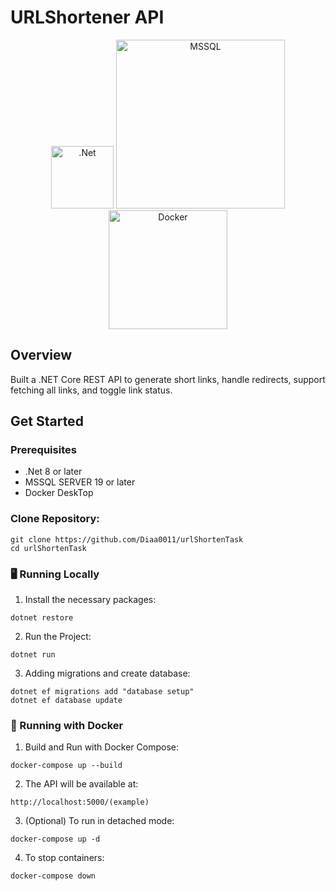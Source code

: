 # URLShortener API
<div align="center">
<img src="https://upload.wikimedia.org/wikipedia/commons/thumb/7/7d/Microsoft_.NET_logo.svg/640px-Microsoft_.NET_logo.svg.png" alt=".Net" width="100"/>
<img src="https://i0.wp.com/alinebhen.org/wp-content/uploads/2023/03/SQLSErver.jpg" alt="MSSQL" width="270">
<img src="https://encrypted-tbn0.gstatic.com/images?q=tbn:ANd9GcS1VrymvWgkfMMHx3kOXpwcg9qB9Z2TcRGrxA&s" alt="Docker" width="190">
</div>

## Overview
Built a .NET Core REST API to generate short links, handle redirects, support fetching all links, and toggle link status.

## Get Started
### Prerequisites
- .Net 8 or later
- MSSQL SERVER 19 or later
- Docker DeskTop

### Clone Repository:
```   
git clone https://github.com/Diaa0011/urlShortenTask
cd urlShortenTask
```

### 🖥️ Running Locally

1. Install the necessary packages:
```
dotnet restore
```
2. Run the Project:
```
dotnet run
```
3. Adding migrations and create database:
```
dotnet ef migrations add "database setup"
dotnet ef database update
```

### 🐳 Running with Docker
1. Build and Run with Docker Compose:
```
docker-compose up --build
```
2. The API will be available at:
```
http://localhost:5000/(example)
```
3. (Optional) To run in detached mode:
```
docker-compose up -d
```
4. To stop containers:
```
docker-compose down
```
